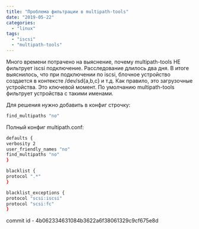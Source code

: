 ```yaml
---
title: "Проблема фильтрации в multipath-tools"
date: "2019-05-22"
categories: 
  - "linux"
tags: 
  - "iscsi"
  - "multipath-tools"
---
```

Много времени потрачено на выяснение, почему multipath-tools НЕ фильтрует iscsi подключение. Расследование длилось два дня.
В итоге выяснилось, что при подключении по iscsi, блочное устройство создается в контексте /dev/sd{a,b,c} и т.д.
Как правило, это загрузочные устройства. Это ключевой момент. По умолчанию multipath-tools фильтрует устройства с такими именами.

<!--more-->

Для решения нужно добавить в конфиг строчку:

```bash
find_multipaths "no"

```

Полный конфиг multipath.conf:

```bash
defaults {
verbosity 2
user_friendly_names "no"
find_multipaths "no"
}

blacklist {
protocol ".*"
}

blacklist_exceptions {
protocol "scsi:iscsi"
protocol "scsi:fc"
}

```

commit id - 4b062334631084b3622a6f38061329c9cf675e8d
